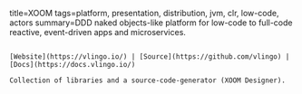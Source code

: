 title=XOOM
tags=platform, presentation, distribution, jvm, clr, low-code, actors
summary=DDD naked objects-like platform for low-code to full-code reactive, event-driven apps and microservices.
~~~~~~

[Website](https://vlingo.io/) | [Source](https://github.com/vlingo) | [Docs](https://docs.vlingo.io/)

Collection of libraries and a source-code-generator (XOOM Designer).



